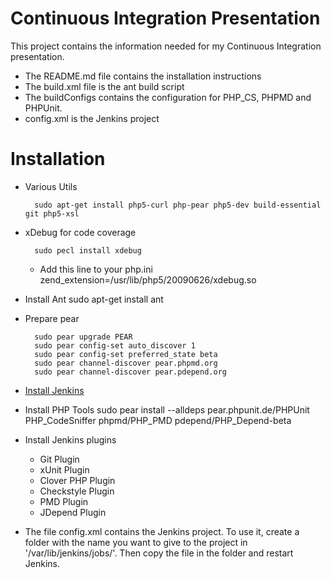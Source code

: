 Continuous Integration Presentation
===================================

This project contains the information needed for my Continuous Integration presentation. 

* The README.md file contains the installation instructions
* The build.xml file is the ant build script
* The buildConfigs contains the configuration for PHP_CS, PHPMD and PHPUnit.
* config.xml is the Jenkins project



# Installation

* Various Utils

		sudo apt-get install php5-curl php-pear php5-dev build-essential git php5-xsl

* xDebug for code coverage

		sudo pecl install xdebug
	
	* Add this line to your php.ini
		zend_extension=/usr/lib/php5/20090626/xdebug.so

* Install Ant
		sudo apt-get install ant

* Prepare pear

		sudo pear upgrade PEAR
		sudo pear config-set auto_discover 1
		sudo pear config-set preferred_state beta
		sudo pear channel-discover pear.phpmd.org
		sudo pear channel-discover pear.pdepend.org


* [Install Jenkins](http://jenkins-ci.org/ "Jenkins")

* Install PHP Tools
		sudo pear install --alldeps pear.phpunit.de/PHPUnit PHP_CodeSniffer phpmd/PHP_PMD pdepend/PHP_Depend-beta



* Install Jenkins plugins
	* Git Plugin
	* xUnit Plugin
	* Clover PHP Plugin
	* Checkstyle Plugin
	* PMD Plugin
	* JDepend Plugin



* The file config.xml contains the Jenkins project. To use it, create a folder with the name you want to give to the project in '/var/lib/jenkins/jobs/'. Then copy the file in the folder and restart Jenkins.


